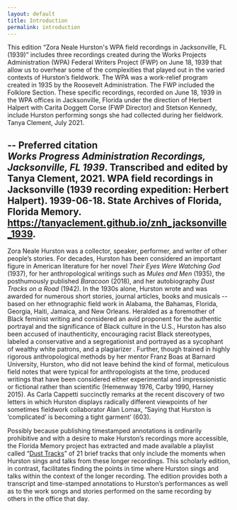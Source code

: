 ```yaml
---
layout: default
title: Introduction
permalink: introduction
---
```

This edition “Zora Neale Hurston's WPA field recordings in Jacksonville, FL (1939)” includes three recordings created during the Works Projects Administration (WPA) Federal Writers Project (FWP) on June 18, 1939 that allow us to overhear some of the complexities that played out in the varied contexts of Hurston’s fieldwork. The WPA was a work-relief program created in 1935 by the Roosevelt Administration. The FWP included the Folklore Section. These specific recordings, recorded on June 18, 1939 in the WPA offices in Jacksonville, Florida under the direction of Herbert Halpert with Carita Doggett Corse (FWP Director) and Stetson Kennedy, include Hurston performing songs she had collected during her fieldwork.
Tanya Clement, July 2021.

--
**Preferred citation**<br/>
_Works Progress Administration Recordings, Jacksonville, FL 1939_. Transcribed and edited by Tanya Clement, 2021. WPA field recordings in Jacksonville (1939 recording expedition: Herbert Halpert). 1939-06-18. State Archives of Florida, Florida Memory. https://tanyaclement.github.io/znh_jacksonville_1939.  
--

Zora Neale Hurston was a collector, speaker, performer, and writer of other people’s stories. For decades, Hurston has been considered an important figure in American literature for her novel _Their Eyes Were Watching God_ (1937), for her anthropological writings such as _Mules and Men_ (1935), the posthumously published _Baracoon_ (2018), and her autobiography _Dust Tracks on a Road_ (1942). In the 1930s alone, Hurston wrote and was awarded for numerous short stories, journal articles, books and musicals -- based on her ethnographic field work in Alabama, the Bahamas, Florida, Georgia, Haiti, Jamaica, and New Orleans. Heralded as a foremother of Black feminist writing and considered an avid proponent for the authentic portrayal and the significance of Black culture in the U.S., Hurston has also been accused of inauthenticity, encouraging racist Black stereotypes, labeled a conservative and a segregationist and portrayed as a sycophant of wealthy white patrons, and a plagiarizer . Further, though trained in highly rigorous anthropological methods by her mentor Franz Boas at Barnard University, Hurston, who did not leave behind the kind of formal, meticulous field notes that were typical for anthropologists at the time, produced writings that have been considered either experimental and impressionistic or fictional rather than scientific (Hemenway 1976, Carby 1990, Harney 2015). As Carla Cappetti succinctly remarks at the recent discovery of two letters in which Hurston displays radically different viewpoints of her sometimes fieldwork collaborator Alan Lomax, “Saying that Hurston is ‘complicated’ is becoming a tight garment’ (603).

Possibly because publishing timestamped annotations is ordinarily prohibitive and with a desire to make Hurston’s recordings more accessible, the Florida Memory project has extracted and made available a playlist called “[Dust Tracks](https://www.floridamemory.com/discover/audio/playlists/dust_tracks.php)” of 21 brief tracks that only include the moments when Hurston sings and talks from these longer recordings. This scholarly edition, in contrast, facilitates finding the points in time where Hurston sings and talks within the context of the longer recording. The edition provides both a transcript and time-stamped annotations to Hurston’s performances as well as to the work songs and stories performed on the same recording by others in the office that day.


